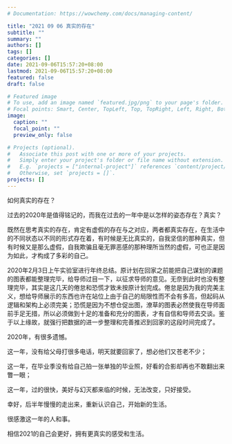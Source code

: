 ```yaml
---
# Documentation: https://wowchemy.com/docs/managing-content/

title: "2021 09 06 真实的存在"
subtitle: ""
summary: ""
authors: []
tags: []
categories: []
date: 2021-09-06T15:57:20+08:00
lastmod: 2021-09-06T15:57:20+08:00
featured: false
draft: false

# Featured image
# To use, add an image named `featured.jpg/png` to your page's folder.
# Focal points: Smart, Center, TopLeft, Top, TopRight, Left, Right, BottomLeft, Bottom, BottomRight.
image:
  caption: ""
  focal_point: ""
  preview_only: false

# Projects (optional).
#   Associate this post with one or more of your projects.
#   Simply enter your project's folder or file name without extension.
#   E.g. `projects = ["internal-project"]` references `content/project/deep-learning/index.md`.
#   Otherwise, set `projects = []`.
projects: []
---
```

如何真实的存在？



过去的2020年是值得铭记的，而我在过去的一年中是以怎样的姿态存在？真实？



既然在思考真实的存在，肯定有虚假的存在与之对应，两者都真实存在，在生活中的不同状态以不同的形式存在着，有时候是无比真实的，自我坚信的那种真实，但有时候又是那么虚假，自我欺骗且毫无罪恶感的那种理所当然的虚假，可也正是因为如此，才构成了多彩的自己。





2020年2月3日上午实验室进行年终总结。原计划在回家之前能把自己谋划的课题的图表都能整理完毕，给导师过目一下，以征求导师的意见。无奈到此时也没有整理完毕，其实是这几天的倦怠和恐慌才致未按原计划完成。倦怠是因为我的完美主义，想给导师展示的东西也许在站位上由于自己的局限性而不会有多高，但起码从逻辑和架构上必须完美；恐慌是因为不想仓促出图，潦草的图表必然使我在导师面前手足无措，所以必须做到十足的准备和充分的图表，才有自信和导师去交谈。鉴于以上缘故，就强行把数据的进一步整理和完善推迟到回家的这段时间完成了。



2020年，有很多遗憾。



这一年，没有给父母打很多电话，明天就要回家了，想必他们又苍老不少；



这一年，在毕业季没有给自己拍一张单独的毕业照，好看的合影却再也不敢翻出来瞥一眼；



这一年，过的很快，美好与幻灭都来临的时候，无法改变，只好接受。



幸好，后半年慢慢的走出来，重新认识自己，开始新的生活。



很感激这一年的人和事。



相信2021的自己会更好，拥有更真实的感受和生活。

